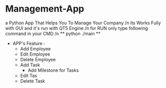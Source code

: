 # Management-App
a Python App That Helps You To Manage Your Company /n
its Works Fully with GUI and it's run with QT5 Engine /n
for RUN only type following command in your CMD /n
** python ./main **

- APP's Feature :
  - Add Employee
  - Edit Employee
  - Delete Employee
  - Add Task
    - Add Milestone for Tasks
  - Edit Tas
  - Delete Task
